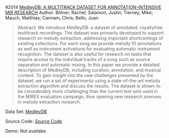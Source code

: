 #2014 [MedleyDB: A MULTITRACK DATASET FOR ANNOTATION-INTENSIVE MIR RESEARCH](http://www.terasoft.com.tw/conf/ismir2014/proceedings/T028_322_Paper.pdf)
Author: Bittner, Rachel; Salamon, Justin; Tierney, Mike; Mauch, Matthias; Cannam, Chris; Bello, Juan
>Abstract: We introduce MedleyDB: a dataset of annotated, royaltyfree multitrack recordings. The dataset was primarily developed to support research on melody extraction, addressing important shortcomings of existing collections. For each song we provide melody f0 annotations as well as instrument activations for evaluating automatic instrument recognition. The dataset is also useful for research on tasks that require access to the individual tracks of a song such as source separation and automatic mixing. In this paper we provide a detailed description of MedleyDB, including curation, annotation, and musical content. To gain insight into the new challenges presented by the dataset, we run a set of experiments using a state-of-the-art melody extraction algorithm and discuss the results. The dataset is shown to be considerably more challenging than the current test sets used in the MIREX evaluation campaign, thus opening new research avenues in melody extraction research.

Data Set: [MedleyDB](https://medleydb.weebly.com/)

Source Code: [Source Code](https://github.com/marl/medleydb)

Demo: Not availabe

